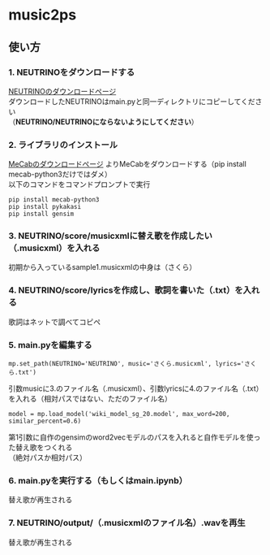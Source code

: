 # music2ps
## 使い方
### 1. NEUTRINOをダウンロードする
[NEUTRINOのダウンロードページ](https://studio-neutrino.com/)  
ダウンロードしたNEUTRINOはmain.pyと同一ディレクトリにコピーしてください  
（**NEUTRINO/NEUTRINOにならないようにしてください**）
### 2. ライブラリのインストール
[MeCabのダウンロードページ](https://www.mlab.im.dendai.ac.jp/~yamada/ir/MorphologicalAnalyzer/MeCab.html)
よりMeCabをダウンロードする（pip install mecab-python3だけではダメ）  
以下のコマンドをコマンドプロンプトで実行
```
pip install mecab-python3
pip install pykakasi
pip install gensim
```
### 3. NEUTRINO/score/musicxmlに替え歌を作成したい（.musicxml）を入れる
初期から入っているsample1.musicxmlの中身は（さくら）
### 4. NEUTRINO/score/lyricsを作成し、歌詞を書いた（.txt）を入れる
歌詞はネットで調べてコピペ
### 5. main.pyを編集する
```
mp.set_path(NEUTRINO='NEUTRINO', music='さくら.musicxml', lyrics='さくら.txt')
```
引数musicに3.のファイル名（.musicxml）、引数lyricsに4.のファイル名（.txt）を入れる（相対パスではない、ただのファイル名）
```
model = mp.load_model('wiki_model_sg_20.model', max_word=200, similar_percent=0.6)
```
第1引数に自作のgensimのword2vecモデルのパスを入れると自作モデルを使った替え歌をつくれる  
（絶対パスか相対パス）
### 6. main.pyを実行する（もしくはmain.ipynb）
替え歌が再生される
### 7. NEUTRINO/output/（.musicxmlのファイル名）.wavを再生
替え歌が再生される
